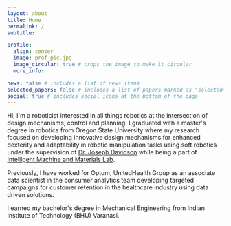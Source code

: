 ```yaml
---
layout: about
title: Home
permalink: /
subtitle: 

profile:
  align: center
  image: prof_pic.jpg
  image_circular: true # crops the image to make it circular
  more_info:

news: false # includes a list of news items
selected_papers: false # includes a list of papers marked as "selected={true}"
social: true # includes social icons at the bottom of the page
---
```


Hi, I'm a roboticist interested in all things robotics at the intersection of design mechanisms, 
control and planning. I graduated with a master's degree in robotics from Oregon State University
where my research focused on developing innovative design mechanisms for enhanced dexterity 
and adaptability in robotic manipulation tasks using soft robotics under the supervision of 
[Dr. Joseph Davidson](https://engineering.oregonstate.edu/people/joseph-davidson/)
while being a part of [Intelligent Machine and Materials Lab](https://research.engr.oregonstate.edu/davidsonjr/).

Previously, I have worked for Optum, UnitedHealth Group as an associate data scientist 
in the consumer analytics team developing targeted campaigns for customer retention in the 
healthcare industry using data driven solutions. 

I earned my bachelor's degree in Mechanical Engineering from Indian Institute of Technology (BHU) Varanasi.
